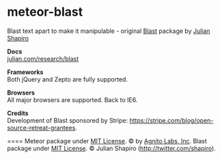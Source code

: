 meteor-blast
==============

Blast text apart to make it manipulable - original [Blast](https://github.com/julianshapiro/blast) package by [Julian Shapiro](https://github.com/julianshapiro)

**Docs**  
[julian.com/research/blast](http://julian.com/research/blast)

**Frameworks**  
Both jQuery and Zepto are fully supported.

**Browsers**  
All major browsers are supported. Back to IE6.

**Credits**  
Development of Blast sponsored by Stripe: https://stripe.com/blog/open-source-retreat-grantees.

====
Meteor package under [MIT License](LICENSE). © by [Agnito Labs, Inc](http://www.agnitolabs.com).
Blast package under [MIT License](LICENSE). © Julian Shapiro (http://twitter.com/shapiro).